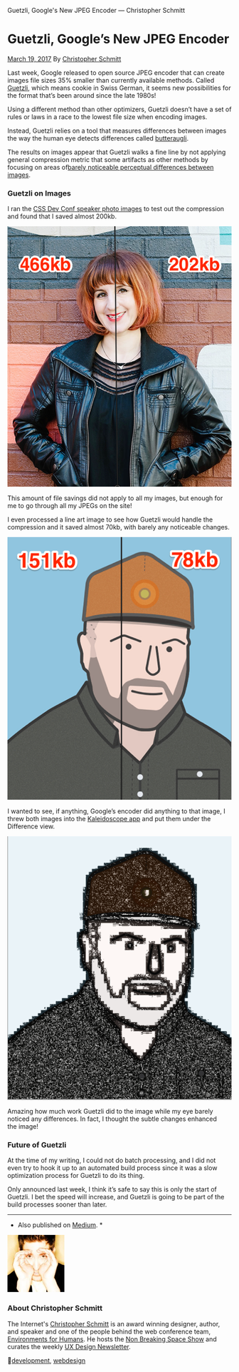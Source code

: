 Guetzli, Google's New JPEG Encoder — Christopher Schmitt

# Guetzli, Google’s New JPEG Encoder

[March 19, 2017](http://christopher.org/guetzli-googles-new-jpeg-encoder/) By [Christopher Schmitt](http://christopher.org/author/christopher/)

Last week, Google released to open source JPEG encoder that can create images file sizes 35% smaller than currently available methods. Called [Guetzli](https://research.googleblog.com/2017/03/announcing-guetzli-new-open-source-jpeg.html), which means cookie in Swiss German, it seems new possibilities for the format that’s been around since the late 1980s!

Using a different method than other optimizers, Guetzli doesn’t have a set of rules or laws in a race to the lowest file size when encoding images.

Instead, Guetzli relies on a tool that measures differences between images the way the human eye detects differences called [butteraugli](https://github.com/google/butteraugli).

The results on images appear that Guetzli walks a fine line by not applying general compression metric that some artifacts as other methods by focusing on areas of[barely noticeable perceptual differences between images](https://arxiv.org/pdf/1703.04421.pdf).

### Guetzli on Images

I ran the [CSS Dev Conf speaker photo images](http://2017.cssdevconf.com/) to test out the compression and found that I saved almost 200kb.

![Compress JPEG by Guetzli](../_resources/841ec06547f8f63ec3d5c4549208d121.png)

This amount of file savings did not apply to all my images, but enough for me to go through all my JPEGs on the site!

I even processed a line art image to see how Guetzli would handle the compression and it saved almost 70kb, with barely any noticeable changes.

![Screenshot_3_18_17__10_50_PM.png](../_resources/86ece0770be035ae58051ced2f4936aa.png)

I wanted to see, if anything, Google’s encoder did anything to that image, I threw both images into the [Kaleidoscope app](http://www.kaleidoscopeapp.com/) and put them under the Difference view.

![Screenshot_3_18_17__10_49_PM.png](../_resources/df73059fa9557cfda1b00dc7f12a3c90.png)

Amazing how much work Guetzli did to the image while my eye barely noticed any differences. In fact, I thought the subtle changes enhanced the image!

### Future of Guetzli

At the time of my writing, I could not do batch processing, and I did not even try to hook it up to an automated build process since it was a slow optimization process for Guetzli to do its thing.

Only announced last week, I think it’s safe to say this is only the start of Guetzli. I bet the speed will increase, and Guetzli is going to be part of the build processes sooner than later.

* * *

 * Also published on [Medium](https://medium.com/@teleject/guetzli-googles-new-jpeg-encoder-521c69ef66ca). *

![d37d78125c82f4d0e7ac42574aca22a4.jpg](../_resources/6b3fde7fd4a12f5a46595bc578a5e7f4.jpg)

### About Christopher Schmitt

The Internet's [Christopher Schmitt](http://christopher.org/) is an award winning designer, author, and speaker and one of the people behind the web conference team, [Environments for Humans](http://environmentsforhumans.com/). He hosts the [Non Breaking Space Show](http://nonbreakingspace.tv/) and curates the weekly [UX Design Newsletter](http://uxdesignnewsletter.com/).

[development](http://christopher.org/category/development/), [webdesign](http://christopher.org/category/webdesign/)